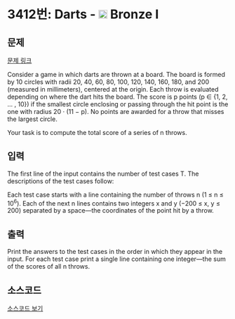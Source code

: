 # 3412번: Darts - <img src="https://static.solved.ac/tier_small/5.svg" style="height:20px" /> Bronze I

<!-- performance -->

<!-- 문제 제출 후 깃허브에 푸시를 했을 때 제출한 코드의 성능이 입력될 공간입니다.-->

<!-- end -->

## 문제

[문제 링크](https://boj.kr/3412)


<p>Consider a game in which darts are thrown at a board. The board is formed by 10 circles with radii 20, 40, 60, 80, 100, 120, 140, 160, 180, and 200 (measured in millimeters), centered at the origin. Each throw is evaluated depending on where the dart hits the board. The score is p points (p ∈ {1, 2, ... , 10}) if the smallest circle enclosing or passing through the hit point is the one with radius 20 · (11 − p). No points are awarded for a throw that misses the largest circle.</p>

<p>Your task is to compute the total score of a series of n throws.</p>



## 입력


<p>The first line of the input contains the number of test cases T. The descriptions of the test cases follow:</p>

<p>Each test case starts with a line containing the number of throws n (1 ≤ n ≤ 10<sup>6</sup>). Each of the next n lines contains two integers x and y (−200 ≤ x, y ≤ 200) separated by a space—the coordinates of the point hit by a throw.</p>



## 출력


<p>Print the answers to the test cases in the order in which they appear in the input. For each test case print a single line containing one integer—the sum of the scores of all n throws.</p>



## 소스코드

[소스코드 보기](Darts.py)